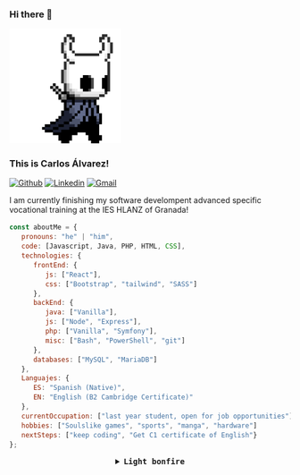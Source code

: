 ### Hi there 👋 
<img src="https://raw.githubusercontent.com/TanZng/TanZng/master/assets/hollor_knight3.gif" width="200"/>

### This is Carlos Álvarez!

[![Github](https://img.shields.io/badge/-Github-000?style=flat&logo=Github&logoColor=white)](https://github.com/CarlosAlvarez96)
[![Linkedin](https://img.shields.io/badge/-LinkedIn-blue?style=flat&logo=Linkedin&logoColor=white)](https://www.linkedin.com/in/carlos-%C3%A1lvarez-mart%C3%ADn-669b00198/)
[![Gmail](https://img.shields.io/badge/-Gmail-c14438?style=flat&logo=Gmail&logoColor=white)](mailto:calvarezmartin96@gmail.com)




I am currently finishing my software develompent advanced specific vocational training at the IES HLANZ of Granada!  


```javascript
const aboutMe = {
   pronouns: "he" | "him",
   code: [Javascript, Java, PHP, HTML, CSS],
   technologies: {
      frontEnd: {
         js: ["React"],
         css: ["Bootstrap", "tailwind", "SASS"]
      },
      backEnd: {
         java: ["Vanilla"],
         js: ["Node", "Express"],
         php: ["Vanilla", "Symfony"],
         misc: ["Bash", "PowerShell", "git"]
      },
      databases: ["MySQL", "MariaDB"]
   },
   Languajes: {
      ES: "Spanish (Native)",
      EN: "English (B2 Cambridge Certificate)"
   },
   currentOccupation: ["last year student, open for job opportunities"],
   hobbies: ["Soulslike games", "sports", "manga", "hardware"]
   nextSteps: ["keep coding", "Get C1 certificate of English"}
};
```

<details align="center">

<summary> <b> <samp> Light bonfire </samp></b></summary>
<samp>
 <b><h2 style="color: #fc6203">B O N F I R E &nbsp; L I T !</h2> </b>

<img src="https://raw.githubusercontent.com/TanZng/TanZng/master/assets/bonefire.gif" width="200"/>

Check my Current Project: <a href="#">Proyectx</a>

<p align="center">
  <h2>Contact me</h2>  
</p> 

[![Github](https://img.shields.io/badge/-Github-000?style=flat&logo=Github&logoColor=white)](https://github.com/CarlosAlvarez96)
[![Linkedin](https://img.shields.io/badge/-LinkedIn-blue?style=flat&logo=Linkedin&logoColor=white)](https://www.linkedin.com/in/carlos-%C3%A1lvarez-mart%C3%ADn-669b00198/)
[![Gmail](https://img.shields.io/badge/-Gmail-c14438?style=flat&logo=Gmail&logoColor=white)](mailto:calvarezmartin96@gmail.com)


</samp>
</details>
    

